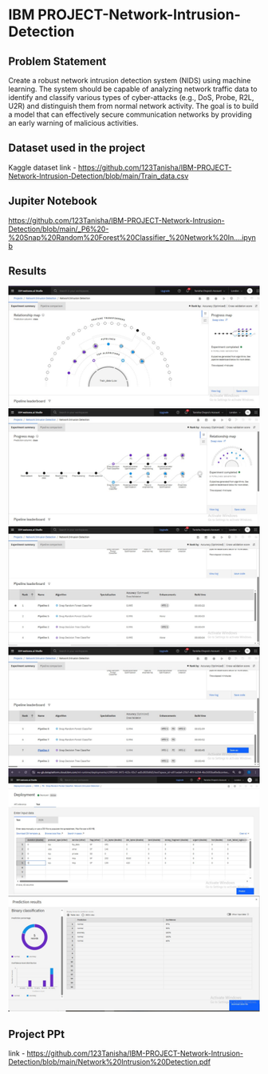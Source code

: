 # IBM PROJECT-Network-Intrusion-Detection

## Problem Statement
<p>Create a robust network intrusion detection system (NIDS) using machine learning. The system should be capable of analyzing network traffic data to identify and classify various types of cyber-attacks (e.g., DoS, Probe, R2L, U2R) and distinguish them from normal network activity. The goal is to build a model that can effectively secure communication networks by providing an early warning of malicious activities. </p>

## Dataset used in the project
Kaggle dataset link - https://github.com/123Tanisha/IBM-PROJECT-Network-Intrusion-Detection/blob/main/Train_data.csv

## Jupiter Notebook
https://github.com/123Tanisha/IBM-PROJECT-Network-Intrusion-Detection/blob/main/_P6%20-%20Snap%20Random%20Forest%20Classifier_%20Network%20In....ipynb

## Results
<img src="https://github.com/123Tanisha/IBM-PROJECT-Network-Intrusion-Detection/blob/main/1.jpg">
<img src="https://github.com/123Tanisha/IBM-PROJECT-Network-Intrusion-Detection/blob/main/2.jpg">
<img src="https://github.com/123Tanisha/IBM-PROJECT-Network-Intrusion-Detection/blob/main/3.jpg">
<img src="https://github.com/123Tanisha/IBM-PROJECT-Network-Intrusion-Detection/blob/main/4.jpg">
<img src="https://github.com/123Tanisha/IBM-PROJECT-Network-Intrusion-Detection/blob/main/5.jpg">
<img src="https://github.com/123Tanisha/IBM-PROJECT-Network-Intrusion-Detection/blob/main/6.jpg">

## Project PPt
link - https://github.com/123Tanisha/IBM-PROJECT-Network-Intrusion-Detection/blob/main/Network%20Intrusion%20Detection.pdf
